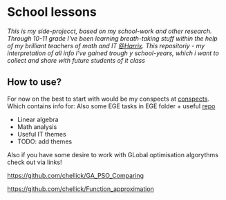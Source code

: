 # School lessons

*This is my side-projecct, based on my school-work and other research.
Through 10-11 grade I've been learning breath-taking stuff within the help of my brilliant teachers of math and IT [@Harrix](https://github.com/Harrix).
This repositoriy - my interpretation of all info I've gained trough y school-years, which i want to collect and share with future students of it class*

## How to use?

For now on the best to start with would be my conspects at [conspects](https://github.com/chellick/School_lessons/tree/main/info/conspects). Which contains info for:
Also some EGE tasks in EGE folder + useful [repo](https://github.com/voronov-nikita/EGE)
* Linear algebra
* Math analysis
* Useful IT themes
* TODO: add themes

Also if you have some desire to work with GLobal optimisation algorythms check out via links!

https://github.com/chellick/GA_PSO_Comparing

https://github.com/chellick/Function_approximation
